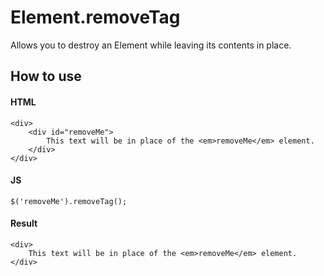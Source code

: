 Element.removeTag
=================

Allows you to destroy an Element while leaving its contents in place.


How to use
----------

#### HTML
	<div>
		<div id="removeMe">
			This text will be in place of the <em>removeMe</em> element.
		</div>
	</div>

#### JS
	$('removeMe').removeTag();

#### Result
	<div>
		This text will be in place of the <em>removeMe</em> element.
	</div>